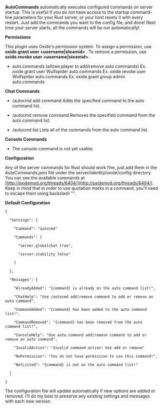 **AutoCommands**  automatically executes configured commands on server startup. This is useful if you do not have access to the startup command-line parameters for your Rust server, or your host resets it with every restart. Just add the commands you want to the config file, and done! Next time your server starts, all the commands will be run automatically!

**Permissions** 

This plugin uses Oxide's permission system. To assign a permission, use **oxide.grant user <username|steamid> <permission>** . To remove a permission, use **oxide.revoke user <username|steamid> <permission>** .


* auto.commands (allows player to add/remove auto commands)
Ex. oxide.grant user Wulfspider auto.commands
Ex. oxide.revoke user Wulfspider auto.commands
Ex. oxide.grant group admin auto.commands

**Chat Commands** 


* /autocmd add command
Adds the specified command to the auto command list.



* /autocmd remove command
Removes the specified command from the auto command list.



* /autocmd list
Lists all of the commands from the auto command list.

**Console Commands** 


* The console command is not yet usable.

**Configuration** 

Any of the server commands for Rust should work fine, just add them in the AutoCommands.json file under the server/identity/oxide/config directory. You can see the available commands at [http://oxidemod.org/threads/6404/](http://oxidemod.org/threads/6404/). Keep in mind that in order to use quotation marks in a command, you'll need to escape them using backslash "\".

**Default Configuration** 

````
{

  "Settings": {

    "Command": "autocmd"

    "Commands": [

      "server.globalchat true",

      "server.stability false"

    ]

  },

  "Messages": {

    "AlreadyAdded": "{command} is already on the auto command list!",

    "ChatHelp": "Use /autocmd add|remove command to add or remove an auto command",

    "CommandAdded": "{command} has been added to the auto command list!",

    "CommandRemoved": "{command} has been removed from the auto command list!",

    "ConsoleHelp": "Use auto.command add|remove command to add or remove an auto command",

    "InvalidAction": "Invalid command action! Use add or remove"

    "NoPermission": "You do not have permission to use this command!",

    "NotListed": "{command} is not on the auto command list!"

  }

}
````

The configuration file will update automatically if new options are added or removed. I'll do my best to preserve any existing settings and messages with each new version.